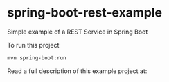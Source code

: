 # spring-boot-rest-example
Simple example of a REST Service in Spring Boot

To run this project
```bash
mvn spring-boot:run
```

Read a full description of this example project at:
